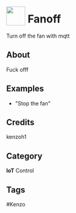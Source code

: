 # <img src="https://raw.githack.com/FortAwesome/Font-Awesome/master/svgs/solid/address-book.svg" card_color="#22A7F0" width="50" height="50" style="vertical-align:bottom"/> Fanoff
Turn off the fan with mqtt

## About
Fuck offf

## Examples
* "Stop the fan"

## Credits
kenzoh1

## Category
**IoT**
Control

## Tags
#Kenzo

